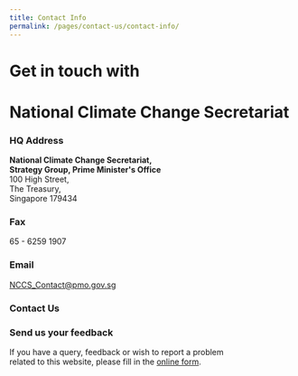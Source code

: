 ```yaml
---
title: Contact Info
permalink: /pages/contact-us/contact-info/
---
```


# Get in touch with    
# National Climate Change Secretariat
### HQ Address

**National Climate Change Secretariat,**  
**Strategy Group, Prime Minister's Office**    
100 High Street,  
The Treasury,  
Singapore 179434

### Fax  
65 - 6259 1907

### Email  
[<a href="mailto:NCCS_Contact@pmo.gov.sg" target="_blank">NCCS_Contact@pmo.gov.sg</a>](mailto:NCCS_Contact@pmo.gov.sg)

### Contact Us 

### Send us your feedback  
If you have a query, feedback or wish to report a problem<br>
related to this website, please fill in the [<a href="https://form.gov.sg/#!/5a9ce876b3a3b6006e6b8335" target="_blank">online form</a>](https://form.gov.sg/#!/5a9ce876b3a3b6006e6b8335).

